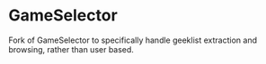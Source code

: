 GameSelector
============

Fork of GameSelector to specifically handle geeklist extraction and browsing, rather than user based.
